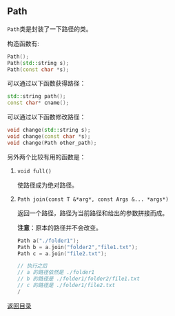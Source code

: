 ## Path

`Path`类是封装了一下路径的类。

构造函数有:

```cpp
Path();
Path(std::string s);
Path(const char *s);
```

可以通过以下函数获得路径：

```cpp
std::string path();
const char* cname();
```

可以通过以下函数修改路径：

```cpp
void change(std::string s);
void change(const char *s);
void change(Path other_path);
```

另外两个比较有用的函数是：

1. `void full()`

   使路径成为绝对路径。

2. `Path join(const T &*arg*, const Args &... *args*)`

   返回一个路径，路径为当前路径和给出的参数拼接而成。

   **注意**：原本的路径并不会改变。

   ```cpp
   Path a("./folder1");
   Path b = a.join("folder2","file1.txt");
   Path c = a.join("file2.txt");	
   
   // 执行之后
   // a 的路径依然是 ./folder1
   // b 的路径是 ./folder1/folder2/file1.txt
   // c 的路径是 ./folder1/file2.txt
   /
   ```



[返回目录](../../home.md)
